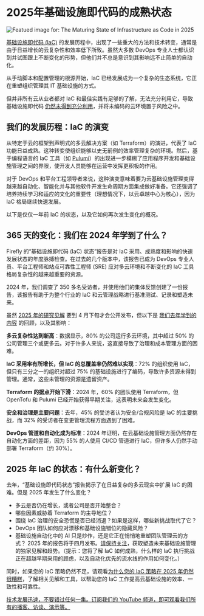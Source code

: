 # 2025年基础设施即代码的成熟状态

![Featued image for: The Maturing State of Infrastructure as Code in 2025](https://cdn.thenewstack.io/media/2025/03/ce044033-iac-evolution-firefly-lead-image-1024x576.jpg)

[基础设施即代码 (IaC)](https://thenewstack.io/introduction-to-infrastructure-as-code/) 的发展历程中，出现了一些重大的方法和技术转变，通常是由于日益增长的云复杂性和效率低下所致。虽然大多数 DevOps 专业人士都认识到并试图跟上不断变化的形势，但他们并不总是意识到其影响远不止简单的自动化。

从手动脚本和配置管理的根源开始，IaC 已经发展成为一个复杂的生态系统，它正在重塑组织管理其 IT 基础设施的方式。

但并非所有云从业者都对 IaC 和最佳实践有足够的了解，无法充分利用它，导致基础设施即代码 [仍然未得到充分利用](https://streamyard.com/watch/bQH5E3acAQn7)，并将未编码的云环境置于风险之中。

## 我们的发展历程：IaC 的演变

从特定于云的框架到声明式的多云解决方案（如 Terraform）的演进，代表了 IaC 功能日益成熟。这种转变使组织能够以史无前例的效率管理复杂的环境。然后，基于编程语言的 IaC 工具（如 [Pulumi](https://www.pulumi.com?utm_content=inline+mention)）的出现进一步模糊了应用程序开发和基础设施管理之间的界限，使开发人员能够在运营中发挥更积极的作用。

对于 DevOps 和平台工程领导者来说，这种演变意味着要为云基础设施管理变得越来越自动化、智能化并与其他软件开发生命周期方面集成做好准备。它还强调了培养持续学习和适应的文化的重要性（理想情况下，以云卓越中心为核心），因为 IaC 格局继续快速发展。

以下是仅仅一年前 IaC 的状态，以及它如何再次发生变化的概况。

## 365 天的变化：我们在 2024 年学到了什么？

Firefly 的“基础设施即代码 (IaC) 状态”报告是对 IaC 采用、成熟度和影响的快速发展状态的年度脉搏检查。在过去的几个版本中，该报告已成为 DevOps 专业人员、平台工程师和站点可靠性工程师 (SRE) 应对多云环境和不断变化的 IaC 工具格局复杂性的越来越重要的资源。

2024 年，我们调查了 350 多名受访者，并使用他们的集体反馈创建了一份报告，该报告有助于为整个行业的 IaC 和云管理战略进行基准测试、记录和塑造未来。

虽然 [2025 年的研究见解](https://share-eu1.hsforms.com/16m_SpuYLTK-kSLGguBopEAew4nx) 要到 4 月下旬才会公开发布，但以下是 [我们去年学到的内容](https://www.firefly.ai/state-of-iac-report-2024) 的回顾，以及其影响：

**多云复杂性达到新高**：数据显示，80% 的公司运行多云环境，其中超过 50% 的公司管理三个或更多云。对于许多人来说，这直接导致了治理和成本管理方面的困难。

**IaC 采用率有所增长，但 IaC 的总覆盖率仍然难以实现**：72% 的组织使用 IaC，但只有三分之一的组织对超过 75% 的基础设施进行了编码，导致许多资源未得到管理。通常，这些未管理的资源是遗留资产。

**Terraform 的据点开始下滑**：2024 年，60% 的团队使用 Terraform，但 OpenTofu 和 Pulumi 已经开始获得早期关注，这表明未来会发生变化。

**安全和治理是主要问题**：去年，45% 的受访者认为安全/合规风险是 IaC 的主要挑战，而 32% 的受访者在变更管理流程方面遇到了困难。

**DevOps 管道和自动化成为标准**：2024 年证明，在云基础设施管理方面仍然存在自动化方面的差距，因为 55% 的人使用 CI/CD 管道进行 IaC，但许多人仍然手动部署 Terraform（约 30%）。

## 2025 年 IaC 的状态：有什么新变化？

去年，“基础设施即代码状态”报告揭示了在日益复杂的多云现实中扩展 IaC 的困难。但是 2025 年发生了什么变化？

- 多云是否仍在增长，或者公司是否开始整合？
- 哪些因素威胁着 Terraform 的主导地位？
- 围绕 IaC 治理的安全恐慌是否已经消退？如果是这样，哪些新挑战取代了它？
- DevOps 团队如何应对漂移和基础设施错位的隐藏风险？
- 基础设施自动化中的 AI 只是炒作，还是它正在悄悄地重塑团队管理云的方式？
2025 年的报告将于四月发布。[请保持关注](https://share-eu1.hsforms.com/16m_SpuYLTK-kSLGguBopEAew4nx)，获取塑造未来基础设施管理的独家见解和趋势。（提示：您将了解 IaC 如何成熟，什么样的 IaC 执行挑战正在超越早期采用的顾虑，以及自动化优先的流水线的作用如何变化。）

同时，如果您的 IaC 策略仍然不足，请观看[为什么您的 IaC 策略在 2025 年仍然很糟糕](https://streamyard.com/watch/bQH5E3acAQn7)，了解相关见解和工具，以帮助您的 IaC 工作提高云基础设施的效率、一致性和可靠性。

[技术发展迅速，不要错过任何一集。订阅我们的 YouTube 频道，即可观看我们所有的播客、访谈、演示等。](https://youtube.com/thenewstack?sub_confirmation=1)